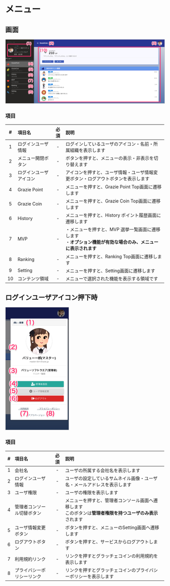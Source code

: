 # メニュー

## 画面

<a href="../../../images/menu/0.png" data-lightbox="スクリーンショット" data-title="スクリーンショット">
    <img src="../../../images/menu/0.png" style="border: solid 1px #ccc; width: 800px;" />
</a>

### 項目
|   #   | 項目名                 | 必須  | 説明                                                                                                             |
| :---: | :--------------------- | :---: | :--------------------------------------------------------------------------------------------------------------- |
|   1   | ログインユーザ情報     |   -   | ログインしているユーザのアイコン・名前・所属組織を表示します                                                     |
|   2   | メニュー開閉ボタン     |   -   | ボタンを押すと、メニューの表示・非表示を切り替えます                                                             |
|   3   | ログインユーザアイコン |   -   | アイコンを押すと、ユーザ情報・ユーザ情報変更ボタン・ログアウトボタンを表示します                                 |
|   4   | Grazie Point           |   -   | メニューを押すと、Grazie Point Top画面に遷移します                                                               |
|   5   | Grazie Coin            |   -   | メニューを押すと、Grazie Coin Top画面に遷移します                                                                |
|   6   | History                |   -   | メニューを押すと、History ポイント履歴画面に遷移します                                                           |
|   7   | MVP                    |   -   | ・メニューを押すと、MVP 選挙一覧画面に遷移します<br>・**オプション機能が有効な場合のみ、メニューに表示されます** |
|   8   | Ranking                |   -   | メニューを押すと、Ranking Top画面に遷移します                                                                    |
|   9   | Setting                |   -   | メニューを押すと、Setting画面に遷移します                                                                        |
|  10   | コンテンツ領域         |   -   | メニューで選択された機能を表示する領域です                                                                       |


## ログインユーザアイコン押下時

<a href="../../../images/menu/1.png" data-lightbox="スクリーンショット" data-title="スクリーンショット">
    <img src="../../../images/menu/1.png" style="border: solid 1px #ccc; width: 200px;" />
</a>

### 項目
|   #   | 項目名                     | 必須  | 説明                                                                                                             |
| :---: | :------------------------- | :---: | :--------------------------------------------------------------------------------------------------------------- |
|   1   | 会社名                     |   -   | ユーザの所属する会社名を表示します                                                     |
|   2   | ログインユーザ情報         |   -   | ユーザの設定しているサムネイル画像・ユーザ名・メールアドレスを表示します                                                             |
|   3   | ユーザ権限                 |   -   | ユーザの権限を表示します                                 |
|   4   | 管理者コンソール切替ボタン |   -   | メニューを押すと、管理者コンソール画面へ遷移します<br>このボタンは**管理者権限を持つユーザのみ表示**されます                                                               |
|   5   | ユーザ情報変更ボタン       |   -   | ボタンを押すと、メニューのSetting画面へ遷移します                                                                |
|   6   | ログアウトボタン           |   -   | ボタンを押すと、サービスからログアウトします                                                          |
|   7   | 利用規約リンク             |   -   |  リンクを押すとグラッチェコインの利用規約を表示します　|
|   8   | プライバシーポリシーリンク |   -   | リンクを押すとグラッチェコインのプライバシーポリシーを表示します　                                                                    |


